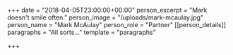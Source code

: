 +++
date = "2018-04-05T23:00:00+00:00"
person_excerpt = "Mark doesn't smile often."
person_image = "/uploads/mark-mcaulay.jpg"
person_name = "Mark McAulay"
person_role = "Partner"
[[person_details]]
paragraphs = "All sorts…"
template = "paragraphs"

+++
